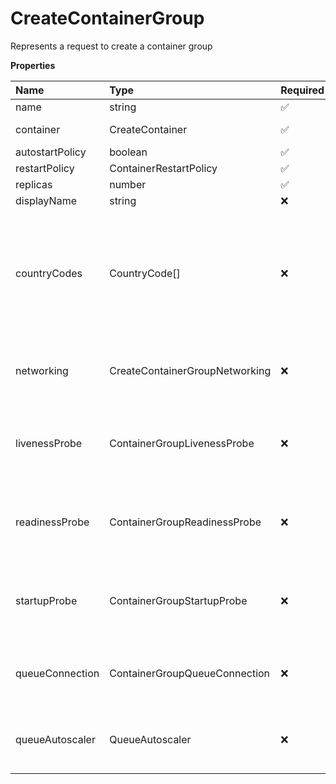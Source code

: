 # CreateContainerGroup

Represents a request to create a container group

**Properties**

| Name            | Type                           | Required | Description                                                                                     |
| :-------------- | :----------------------------- | :------- | :---------------------------------------------------------------------------------------------- |
| name            | string                         | ✅       |                                                                                                 |
| container       | CreateContainer                | ✅       | Represents a container                                                                          |
| autostartPolicy | boolean                        | ✅       |                                                                                                 |
| restartPolicy   | ContainerRestartPolicy         | ✅       |                                                                                                 |
| replicas        | number                         | ✅       |                                                                                                 |
| displayName     | string                         | ❌       |                                                                                                 |
| countryCodes    | CountryCode[]                  | ❌       | List of countries nodes must be located in. Remove this field to permit nodes from any country. |
| networking      | CreateContainerGroupNetworking | ❌       | Represents container group networking parameters                                                |
| livenessProbe   | ContainerGroupLivenessProbe    | ❌       | Represents the container group liveness probe                                                   |
| readinessProbe  | ContainerGroupReadinessProbe   | ❌       | Represents the container group readiness probe                                                  |
| startupProbe    | ContainerGroupStartupProbe     | ❌       | Represents the container group startup probe                                                    |
| queueConnection | ContainerGroupQueueConnection  | ❌       | Represents container group queue connection                                                     |
| queueAutoscaler | QueueAutoscaler                | ❌       | Represents the autoscaling rules for a queue                                                    |
